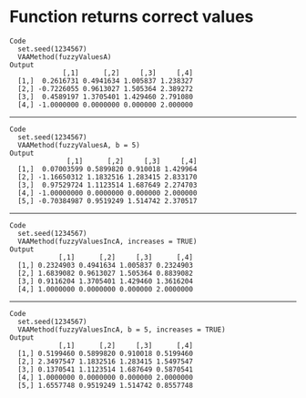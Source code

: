 # Function returns correct values

    Code
      set.seed(1234567)
      VAAMethod(fuzzyValuesA)
    Output
                 [,1]      [,2]     [,3]     [,4]
      [1,]  0.2616731 0.4941634 1.005837 1.238327
      [2,] -0.7226055 0.9613027 1.505364 2.389272
      [3,]  0.4589197 1.3705401 1.429460 2.791080
      [4,] -1.0000000 0.0000000 0.000000 2.000000

---

    Code
      set.seed(1234567)
      VAAMethod(fuzzyValuesA, b = 5)
    Output
                  [,1]      [,2]     [,3]     [,4]
      [1,]  0.07003599 0.5899820 0.910018 1.429964
      [2,] -1.16650312 1.1832516 1.283415 2.833170
      [3,]  0.97529724 1.1123514 1.687649 2.274703
      [4,] -1.00000000 0.0000000 0.000000 2.000000
      [5,] -0.70384987 0.9519249 1.514742 2.370517

---

    Code
      set.seed(1234567)
      VAAMethod(fuzzyValuesIncA, increases = TRUE)
    Output
                [,1]      [,2]     [,3]      [,4]
      [1,] 0.2324903 0.4941634 1.005837 0.2324903
      [2,] 1.6839082 0.9613027 1.505364 0.8839082
      [3,] 0.9116204 1.3705401 1.429460 1.3616204
      [4,] 1.0000000 0.0000000 0.000000 2.0000000

---

    Code
      set.seed(1234567)
      VAAMethod(fuzzyValuesIncA, b = 5, increases = TRUE)
    Output
                [,1]      [,2]     [,3]      [,4]
      [1,] 0.5199460 0.5899820 0.910018 0.5199460
      [2,] 2.3497547 1.1832516 1.283415 1.5497547
      [3,] 0.1370541 1.1123514 1.687649 0.5870541
      [4,] 1.0000000 0.0000000 0.000000 2.0000000
      [5,] 1.6557748 0.9519249 1.514742 0.8557748

